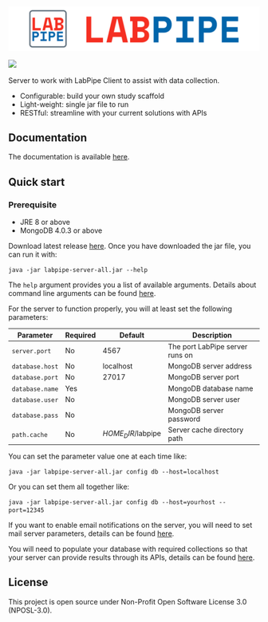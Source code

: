 
![LabPipe Login](labpipe-logo-light.png)

![](../../workflows/Gradle%20CI/badge.svg)

Server to work with LabPipe Client to assist with data collection.

- Configurable: build your own study scaffold
- Light-weight: single jar file to run
- RESTful: streamline with your current solutions with APIs

## Documentation
The documentation is available [here](http://docs.labpipe.org).

## Quick start

### Prerequisite
* JRE 8 or above
* MongoDB 4.0.3 or above

Download latest release [here](../../releases). Once you have downloaded the jar file, you can run it with:

```
java -jar labpipe-server-all.jar --help
```

The `help` argument provides you a list of available arguments. Details about command line arguments can be found [here](https://docs.labpipe.org/server-stable/command-line).

For the server to function properly, you will at least set the following parameters:

| Parameter | Required | Default | Description |
| --- | --- | --- | --- |
| `server.port` | No | 4567 | The port LabPipe server runs on |
| `database.host` | No | localhost | MongoDB server address |
| `database.port` | No | 27017 | MongoDB server port |
| `database.name` | Yes |  | MongoDB database name |
| `database.user` | No |  | MongoDB server user |
| `database.pass` | No |  | MongoDB server password |
| `path.cache` | No | $HOME_DIR$/labpipe | Server cache directory path |

You can set the parameter value one at each time like:

```
java -jar labpipe-server-all.jar config db --host=localhost
```

Or you can set them all together like:

```
java -jar labpipe-server-all.jar config db --host=yourhost --port=12345
```

If you want to enable email notifications on the server, you will need to set mail server parameters, details can be found [here](https://docs.labpipe.org/server-stable/configuration-file).

You will need to populate your database with required collections so that your server can provide results through its APIs, details can be found [here](https://docs.labpipe.org/server-stable/database).


## License
This project is open source under Non-Profit Open Software License 3.0 (NPOSL-3.0).